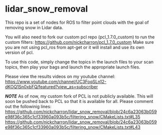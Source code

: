 # lidar_snow_removal
This repo is a set of nodes for ROS to filter point clouds with the goal of removing snow in Lidar data.

You will also need to fork our custom pcl repo (pcl_1.7.0_custom) to run the custom filters: https://github.com/nickcharron/pcl_1.7.0_custom
Make sure you are not using pcl_ros from apt-get or it will install and use its own version of pcl.

To use this code, simply change the topics in the launch files to your scan topics, then play your bags and launch the appropriate launch files.

Please view the results videos on my youtube channel: https://www.youtube.com/channel/UC3FoqSLn12-dKOQ1Sn0xbFQ/featured?view_as=subscriber

***NOTE***
As of now, my custom fork of PCL is not publicly available. This will soon be pushed back to PCL so that it is available for all. Please comment out the followinig lines:
  https://github.com/nickcharron/lidar_snow_removal/blob/24c6a23063b059e98f36c365c1cf33960a093b5c/filtering_snow/CMakeLists.txt#L35
  https://github.com/nickcharron/lidar_snow_removal/blob/24c6a23063b059e98f36c365c1cf33960a093b5c/filtering_snow/CMakeLists.txt#L43
